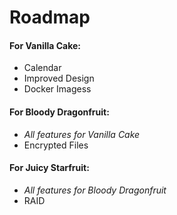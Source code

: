 # Roadmap

#### For Vanilla Cake:

- Calendar
- Improved Design
- Docker Imagess

#### For Bloody Dragonfruit:

- *All features for Vanilla Cake*
- Encrypted Files

#### For Juicy Starfruit:

- *All features for Bloody Dragonfruit*
- RAID